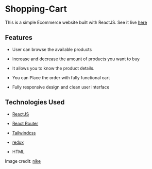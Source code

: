 # Shopping-Cart

This is a simple Ecommerce website built with ReactJS. See it live [here](https://sneharatnani.github.io/shopping-cart/)

## Features

- User can browse the available products

- Increase and decrease the amount of products you want to buy

- It allows you to know the product details.

- You can Place the order with fully functional cart

- Fully responsive design and clean user interface

## Technologies Used

- [ReactJS](https://reactjs.org/)

- [React Router](https://reactrouter.com/)

- [Tailwindcss](https://tailwindcss.com/)

- [redux](https://redux.js.org/)

- HTML

Image credit: [nike](https://www.nike.com/in/)

